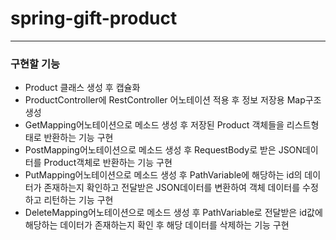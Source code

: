 # spring-gift-product

---
### 구현할 기능

- Product 클래스 생성 후 캡슐화
- ProductController에 RestController 어노테이션 적용 후 정보 저장용 Map구조 생성
- GetMapping어노테이션으로 메소드 생성 후 저장된 Product 객체들을 리스트형태로 반환하는 기능 구현
- PostMapping어노테이션으로 메소드 생성 후 RequestBody로 받은 JSON데이터를 Product객체로 반환하는 기능 구현
- PutMapping어노테이션으로 메소드 생성 후 PathVariable에 해당하는 id의 데이터가 존재하는지 확인하고 전달받은 JSON데이터를 변환하여 객체 데이터를 수정하고 리턴하는 기능 구현
- DeleteMapping어노테이션으로 메소드 생성 후 PathVariable로 전달받은 id값에 해당하는 데이터가 존재하는지 확인 후 해당 데이터를 삭제하는 기능 구현